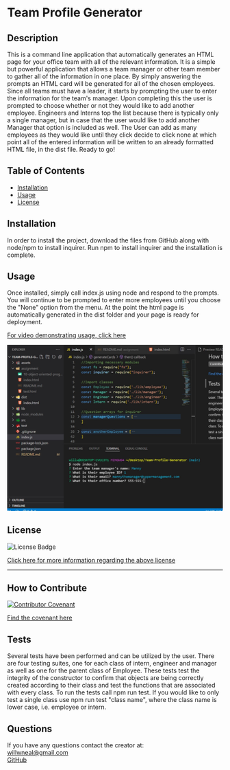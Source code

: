 
  # Team Profile Generator

  ## Description

  This is a command line application that automatically generates an HTML page for your office team with all of the relevant information. It is a simple but powerful application that allows a team manager or other team member to gather all of the information in one place. By simply answering the prompts an HTML card will be generated for all of the chosen employees. Since all teams must have a leader, it starts by prompting the user to enter the information for the team's manager. Upon completing this the user is prompted to choose whether or not they would like to add another employee. Engineers and Interns top the list because there is typically only a single manager, but in case that the user would like to add another Manager that option is included as well. The User can add as many employees as they would like until they click decide to click none at which point all of the entered information will be written to an already formatted HTML file, in the dist file. Ready to go!

  ## Table of Contents 

  - [Installation](#installation)
  - [Usage](#usage)
  - [License](#license)

  ## Installation
  
  In order to install the project, download the files from GitHub along with node/npm to install inquirer. Run npm to install inquirer and the installation is complete.

  ## Usage

  Once installed, simply call index.js using node and respond to the prompts. You will continue to be prompted to enter more employees until you choose the "None" option from the menu. At the point the html page is automatically generated in the dist folder and your page is ready for deployment. 

  [For video demonstrating usage, click here](https://drive.google.com/file/d/1lGQWt2s7SMQHjtAjTA385gCE54nylfiu/view)

  ![Screenshot of application](https://github.com/Will-Neal/Team-Profile-Generator/blob/main/assets/application-screenshot.jpg?raw=true)

  ## License

  ![License Badge](https://img.shields.io/badge/license-MIT-orange?style=plastic=appveyor?raw=true)
  <br>
  
  [Click here for more information regarding the above license](https://opensource.org/licenses/MIT)
    
  ---
    
  

  ## How to Contribute

  [![Contributor Covenant](https://img.shields.io/badge/Contributor%20Covenant-2.1-4baaaa.svg)](code_of_conduct.md)
  
  [Find the covenant here](https://www.contributor-covenant.org/version/2/1/code_of_conduct/code_of_conduct.txt) 

  ## Tests

  Several tests have been performed and can be utilized by the user. There are four testing suites, one for each class of intern, engineer and manager as well as one for the parent class of Employee. These tests test the integrity of the constructor to confirm that objects are being correctly created according to their class and test the functions that are associated with every class. To run the tests call npm run test. If you would like to only test a single class use npm run test "class name", where the class name is lower case, i.e. employee or intern.

  ## Questions
  
  If you have any questions contact the creator at:
  <br>
  [willwneal@gmail.com](mailto:willwneal@gmail.com)
  <br>
  [GitHub](https://github.com/Will-Neal)

